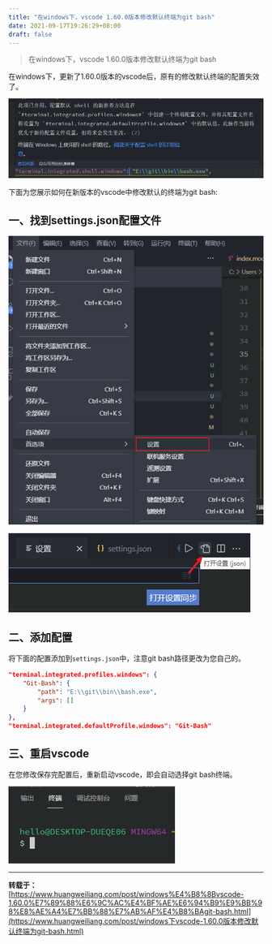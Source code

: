 ```yaml
---
title: "在windows下，vscode 1.60.0版本修改默认终端为git bash"
date: 2021-09-17T19:26:29+08:00
draft: false
---
```


> 在windows下，vscode 1.60.0版本修改默认终端为git bash

在windows下，更新了1.60.0版本的vscode后，原有的修改默认终端的配置失效了。

![image-20210907104553748](在windows下vscode-1.60.0版本修改默认终端为git-bash.assets/image-20210907104553748.png)

下面为您展示如何在新版本的vscode中修改默认的终端为git bash:

## 一、找到settings.json配置文件

![image-20210907104921989](在windows下vscode-1.60.0版本修改默认终端为git-bash.assets/image-20210907104921989.png)

![image-20210907105021842](在windows下vscode-1.60.0版本修改默认终端为git-bash.assets/image-20210907105021842.png)

## 二、添加配置

将下面的配置添加到`settings.json`中，注意git bash路径更改为您自己的。

```json
"terminal.integrated.profiles.windows": {
    "Git-Bash": {
        "path": "E:\\git\\bin\\bash.exe",
        "args": []
    }
},
"terminal.integrated.defaultProfile.windows": "Git-Bash"
```

## 三、重启vscode

在您修改保存完配置后，重新启动vscode，即会自动选择git bash终端。

![image-20210907114834592](在windows下vscode-1.60.0版本修改默认终端为git-bash.assets/image-20210907114834592.png)

------

**转载于：**[https://www.huangweiliang.com/post/windows%E4%B8%8Bvscode-1.60.0%E7%89%88%E6%9C%AC%E4%BF%AE%E6%94%B9%E9%BB%98%E8%AE%A4%E7%BB%88%E7%AB%AF%E4%B8%BAgit-bash.html](https://www.huangweiliang.com/post/windows下vscode-1.60.0版本修改默认终端为git-bash.html)

